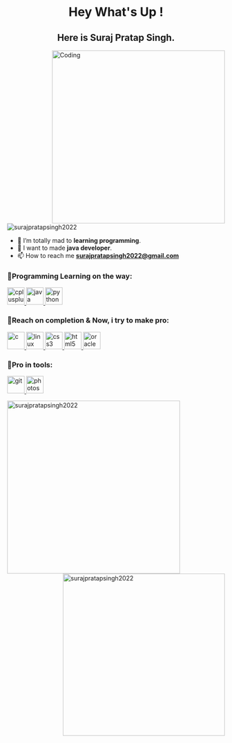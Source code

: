 <h1 align="center">Hey What's Up !</h1>
<h2 align="center">Here is Suraj Pratap Singh.</h2>
<img align="right" alt="Coding" width="400" src="https://cdn.dribbble.com/users/1162077/screenshots/3848914/programmer.gif">

<p align="left"> <img src="https://komarev.com/ghpvc/?username=surajpratapsingh2022&label=Profile%20views&color=0e75b6&style=flat" alt="surajpratapsingh2022" /> </p>

- 🤯 I’m totally mad to **learning programming**.
- 🔭 I want to made **java developer**.
- 📫 How to reach me **surajpratapsingh2022@gmail.com**

<h3 align="left">🌱Programming Learning on the way:</h3>
<p align="left"> <a href="https://www.w3schools.com/cpp/" target="_blank" rel="noreferrer"> <img src="https://isocpp.org/assets/images/cpp_logo.png" alt="cplusplus" width="40" height="40"/> </a> <a href="https://www.java.com" target="_blank" rel="noreferrer"> <img src="https://upload.wikimedia.org/wikipedia/en/thumb/3/30/Java_programming_language_logo.svg/1200px-Java_programming_language_logo.svg.png" alt="java" width="40" height="40"/> </a> <a href="https://www.python.org" target="_blank" rel="noreferrer"> <img src="https://s3.dualstack.us-east-2.amazonaws.com/pythondotorg-assets/media/community/logos/python-logo-only.png" alt="python" width="40" height="40"/> </a> </p>


<h3 align="left">🌴Reach on completion & Now, i try to make pro:</h3>
<p align="left"> <a href="https://www.cprogramming.com/" target="_blank" rel="noreferrer"> <img src="https://upload.wikimedia.org/wikipedia/commons/thumb/1/18/C_Programming_Language.svg/695px-C_Programming_Language.svg.png" alt="c" width="40" height="40"/> </a><a href="https://www.linux.org/" target="_blank" rel="noreferrer"> <img src="https://seeklogo.com/images/L/linux-logo-704D6BB91C-seeklogo.com.png" alt="linux" width="40" height="40"/> </a> <a href="https://www.w3schools.com/css/" target="_blank" rel="noreferrer"> <img src="https://upload.wikimedia.org/wikipedia/commons/thumb/6/62/CSS3_logo.svg/2048px-CSS3_logo.svg.png" alt="css3" width="40" height="40"/> </a> <a href="https://www.w3.org/html/" target="_blank" rel="noreferrer"> <img src="https://upload.wikimedia.org/wikipedia/commons/thumb/3/38/HTML5_Badge.svg/800px-HTML5_Badge.svg.png" alt="html5" width="40" height="40"/> </a> <a href="https://www.oracle.com/" target="_blank" rel="noreferrer"> <img src="https://5.imimg.com/data5/SELLER/Default/2022/7/FT/WW/IM/7756102/oracle-database-enterprise-edition-license-1-processor-500x500.png" alt="oracle" width="40" height="40"/> </a> </p>


<h3 align="left">🌳Pro in tools:</h3>
<p align="left"> <a href="https://git-scm.com/" target="_blank" rel="noreferrer"> <img src="https://www.vectorlogo.zone/logos/git-scm/git-scm-icon.svg" alt="git" width="40" height="40"/> </a> <a href="https://www.photoshop.com/en" target="_blank" rel="noreferrer"> <img src="https://cdn-icons-png.flaticon.com/512/5440/5440062.png" alt="photoshop" width="40" height="40"/> </a> </p>


<p><img align="left" width= "400" src="https://github-readme-streak-stats.herokuapp.com/?user=surajpratapsingh2022&" alt="surajpratapsingh2022" /></p>

<p><img align="right" width= "375" src="https://github-readme-stats.vercel.app/api?username=surajpratapsingh2022&show_icons=true&locale=en" alt="surajpratapsingh2022" /></p>




